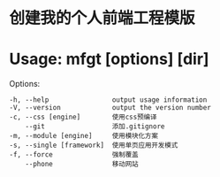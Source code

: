 # 创建我的个人前端工程模版


# Usage: mfgt [options] [dir]

  Options:

    -h, --help                output usage information
    -V, --version             output the version number
    -c, --css [engine]        使用css预编译
        --git                 添加.gitignore
    -m, --module [engine]     使用模块化方案
    -s, --single [framework]  使用单页应用开发模式
    -f, --force               强制覆盖
        --phone               移动网站
